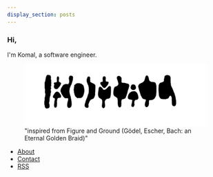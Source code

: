 ```yaml
---
display_section: posts
---
```


### Hi, 
I'm Komal, a software engineer.


<figure>
  <img style="max-width: 100%; width: auto; height: auto; border: 0px; box-shadow: 0 0 0" src="komal.png"">
  <figcaption>
  <medium>
    "inspired from Figure and Ground (Gödel, Escher, Bach: an Eternal Golden Braid)"
  </medium>
  </figcaption>
</figure>


* [About](/about)
* [Contact](/contact)
* [RSS](/posts/index.xml)


<script async defer src="https://www.recurse-scout.com/loader.js?t=e057e5f010b860e1385cf8b431774016"></script>
<div class="rc-scout"></div>